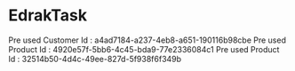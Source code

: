 # EdrakTask
Pre used Customer Id : a4ad7184-a237-4eb8-a651-190116b98cbe
Pre used Product Id : 4920e57f-5bb6-4c45-bda9-77e2336084c1
Pre used Product Id : 32514b50-4d4c-49ee-827d-5f938f6f349b
